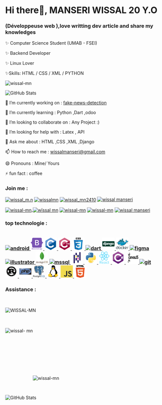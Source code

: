 

<h1 align="left" > Hi there👋, MANSERI WISSAL 20 Y.O</h1>
<h3 align="left" >(Développeuse web ),love writting dev article and share my knowledges</h3>

✨ Computer Science Student (UMAB - FSEI)

✨ Backend Developer

✨ Linux Lover 

✨Skills: HTML / CSS / XML / PYTHON 

<p align="left "> <img src="https://komarev.com/ghpvc/?username=wissal-mn&label=Profile%20views&color=brightgreen&style=plastic" alt="wissal-mn" /> </p>

![GitHub Stats](https://github-profile-trophy.vercel.app/?username=WISSAL-MN&no-bg=true)


🔭 I’m currently working on : [fake-news-detection](https://github.com/WISSAL-MN/fake-news-detection)

🌱 I’m currently learning : Python ,Dart ,odoo

 👯  I’m looking to collaborate on : Any Project :)
 
 🤝 I’m looking for help with : Latex , API

 💬 Ask me about : HTML ,CSS ,XML ,Django

 📫 How to reach me : wissalmanseri@gmail.com

 😄 Pronouns : Mine/ Yours

 ⚡ fun fact : coffee

<h3 align="left"> Join me :</h3>
<p align="left">

  
 <a href="https://instagram.com/wissal_m.n" target="blank" ><img align="center" src="https://raw.githubusercontent.com/rahuldkjain/github-profile-readme-generator/master/src/images/icons/Social/instagram.svg" alt="wissal_m.n" height="30" width="40" /></a>
<a href="https://dev.to/wissalmn" target="blank"><img align="center" src="https://raw.githubusercontent.com/rahuldkjain/github-profile-readme-generator /master/src/images/icons/Social/devto.svg" alt="wissalmn" height="30" width="40" /></a>
<a href="https://twitter.com/wissal_mn2410" target="blank"><img align="center" src="https://raw.githubusercontent.com/rahuldkjain/github-profile-readme-generator/master/src/images/icons/Social/twitter.svg " alt="wissal_mn2410" height="30" width="40" /></a>
 <a href="https://www.linkedin.com/feed/" target="blank"><img align= "centre" src="https://raw.githubusercontent.com/rahuldkjain/github-profile-readme-generator/master/src/images/icons/Social/linked-in-alt.svg" alt="wissal manseri" height="18" width="40" /> </a> 

<a href="https://codesandbox.com/wissal-mn" target="blank">
<img align="center"src="https://user-images.githubusercontent.com/89531771/156276400-144d38d6-fff8-430b-9211-73cd35b228b6.png" alt="wissal-mn" height="30" width="40"/>
</a>
<a href="https://fb.com/wïssal%20mn" target="blank">
  <img align="center" src="https://raw.githubusercontent.com/rahuldkjain/github-profile-readme-generator/master/src/images/icons/Social/facebook.svg" alt="wïssal mn" height="30" width="40" /></a>
<a href="https://codepen.io/wissal-mn" target="blank">
  <img align="center" src="https://raw.githubusercontent.com/rahuldkjain/github-profile-readme-generator/master/src/images/icons/Social/codepen.svg" alt="wissal-mn" height="30" width="40" /></a>
<a href="https://dribbble.com/wissal-mn" target="blank">
  <img align="center" src="https://raw.githubusercontent.com/rahuldkjain/github-profile-readme-generator/master/src/images/icons/Social/dribbble.svg" alt="wissal-mn" height="30" width="40" /></a>
<a href="https://www.youtube.com/channel/UCZu8OHcz8yHFbBGf7shM3VQ" target="blank">
  <img align="center" src="https://raw.githubusercontent.com/rahuldkjain/github-profile-readme-generator/master/src/images/icons/Social/youtube.svg" alt="wissal manseri" height="30" width="40" /></a>
</p>

<h3 align="left">top technologie :</ h3>
<br>
<br>
<p align="left">
<a href="https://developer.android.com" target="_blank" rel="noreferrer"> <img src="https://raw.githubusercontent.com/devicons /devicon/master/icons/android/android-original-wordmark.svg" alt="android" width="40" height="40"/> </a> 
<a href="https://getbootstrap.com " target="_blank" rel="noreferrer"> <img src="https://raw.githubusercontent.com/devicons/devicon/master/icons/bootstrap/bootstrap-plain-wordmark.svg" alt="bootstrap" width="40" height="40"/> </a> 
<a href="https://www.cprogramming.com/" target="_blank" rel="noreferrer"><img src="https://raw.githubusercontent.com/devicons/devicon/master/icons/c/c-original.svg" alt="c" width="40" height="40"/> </ a>
<a href="https://www.w3schools.com/cpp/" target="_blank" rel ="noreferrer"> <img src="https://raw.githubusercontent.com/devicons/devicon/master/icons/cplusplus/cplusplus-original.svg" alt="cplusplus" width="40" height="40"/> </a>
<a href="https://www. w3schools.com/css/" target="_blank" rel="noreferrer"> <img src="https://raw.githubusercontent.com/devicons/devicon/master/icons/css3/css3-original-wordmark.svg " alt="css3" width="40" height="40"/> </a> 
<a href="https://dart.dev" target="_blank" rel="noreferrer"> <img src="https://www.vectorlogo.zone/logos/dartlang/dartlang-icon.svg" alt="dart" width="40" height="40"/> </a>
<a href=" https://www.djangoproject.com/" target="_blank" rel="noreferrer">
 <img src="https://raw.githubusercontent.com/devicons/devicon/master/icons/django/django-original.svg" alt="django" width="40" height="40"/> </a>
<a href="https://www.docker.com/" target="_blank" rel="noreferrer" > 
  <img src="https://raw.githubusercontent.com/devicons/devicon/master/icons/docker/docker-original-wordmark.svg" alt="docker" width="40" height="40"/ > </a>
<a href="https://www.figma.com/" target="_blank" rel="noreferrer"> <img src="https://www.vectorlogo.zone/logos/figma/figma-icon.svg" alt="figma" width="40" height="40"/> </a>
<a href="https://www.adobe.com/in/products/illustrator.html" target="_blank" rel ="noreferrer"> <img src="https://www.vectorlogo.zone/logos/adobe_illustrator/adobe_illustrator-icon.svg" alt="illustrator" width="40" height="40"/> </a >
<a href="https://www.mongodb.com/" target="_blank" rel ="noreferrer"> <img src="https://raw.githubusercontent.com/devicons/devicon/master/icons/mongodb/mongodb-original-wordmark.svg" alt="mongodb" width="40" height= "40"/> </a>
<a href="https://www.microsoft.com/en-us/sql-server" target="_blank" rel="noreferrer"><img src="https://www.svgrepo.com/show/303229/microsoft-sql-server-logo.svg" alt="mssql" width="40" height="40"/> </a>  
<a href="https://pandas.pydata.org/" target="_blank" rel="noreferrer"> 
 <img src="https://raw.githubusercontent.com/devicons/devicon/2ae2a900d2f041da66e950e4d48052658d850630/icons/pandas/pandas-original.svg" alt="pandas" width="40" height="40"/> </a>
<a href="https://www.python.org" target="_blank" rel="noreferrer"> <img src="https://raw.githubusercontent.com/devicons/devicon/master/icons/python/python-original.svg" alt="python" width="40" height="40"/> </a>
<a href="https:// reactjs.org/" target="_blank" rel="noreferrer"> <img src="https://raw.githubusercontent.com/devicons/devicon/master/icons/react/react-original-wordmark.svg" alt ="réagir" width="40" height="40"/> </a>
<a href="https://www.w3schools.com/cs/" target="_blank" rel="noreferrer"> 
<img src="https://raw.githubusercontent.com/devicons/devicon/master/icons/csharp/csharp-original.svg" alt="csharp" width="40" height="40"/> </a> 
<a href="https://canvasjs.com" target="_blank" rel="noreferrer"> <img src="https://raw.githubusercontent.com/Hardik0307/Hardik0307/master/assets/canvasjs-charts.svg" alt="canvasjs" width="40" height="40"/> </a> 
<a href="https://git-scm.com/" target="_blank" rel="noreferrer"> <img src="https://www.vectorlogo.zone/logos/git-scm/git-scm-icon.svg" alt="git" width="40" height="40"/> </a>
<a href="https://www.rust-lang.org" target="_blank" rel="noreferrer"> <img src="https://raw.githubusercontent.com/devicons/devicon/master/icons/rust/rust-plain.svg" alt= "rust" width="40" height="40"/> </a>
<a href="https://www.php.net" target="_blank" rel="noreferrer"> <img src="https://raw.githubusercontent.com/devicons/devicon/master/icons/php/php-original.svg" alt="php" width="40" height="40"/> </a>
<a href="https://www.postgresql.org" target="_blank" rel= "noreferrer"> 
<img src="https://raw.githubusercontent.com/devicons/devicon/master/icons/postgresql/postgresql-original-wordmark.svg" alt="postgresql" width="40" height=" 40"/> </a>   
<a href="https://www.linux.org/" target="_blank" rel="noreferrer"> 
<img src="https://raw.githubusercontent.com/devicons/devicon/master/icons/linux/linux-original.svg" alt="linux" width="40" height="40"/> </a>
<a href="https://developer.mozilla.org/en-US/docs/Web/JavaScript" target="_blank" rel="noreferrer">
<img src="https://raw.githubusercontent.com/devicons/devicon/master/icons/javascript/javascript-original.svg" alt="javascript" width="40" height="40"/> </a> 
<a href="https://www.w3.org/html/"target="_blank" rel="noreferrer">
  <img src="https://raw.githubusercontent.com/github/explore/80688e429a7d4ef2fca1e82350fe8e3517d3494d/topics/html/html.png" alt="html5" width="40" height="40"/> 
</a>
<h3 align="left">Assistance :</h3>
<br>
<p> <a href="https://ko-fi.com/WISSAL-MN"> <img align="left" src="https://cdn.ko-fi.com/cdn/kofi3.png?v=3" height="50" width="210" alt="WISSAL-MN" /></a> </p>
 
 <br>
 <br>
 <br>
 <p><img align="left" src="https://github-readme-stats.vercel.app/api/top-langs?username=wissal-mn&show_icons=true&locale=en&layout=compact&theme=radical" alt="wissal- mn"height="190" /></p>
 <br>
 <br>
 <br>
 <br>
 <br>
 <br>
 <br>
 <br>
<p><img align="center" src="https://github-readme-streak-stats.herokuapp.com/?user=wissal-mn&&theme=radical" alt= "wissal-mn"width=497" /></p>
 <br>
 
![GitHub Stats](https://github-readme-stats.vercel.app/api?username=WISSAL-MN&theme=radical)



